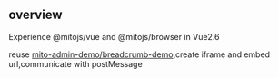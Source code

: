## overview
Experience @mitojs/vue and @mitojs/browser in Vue2.6

reuse [mito-admin-demo/breadcrumb-demo](https://github.com/mitojs/mito-admin-demo/blob/master/src/modules/breadcrumb-demo/views/index.tsx),create iframe and embed url,communicate with postMessage
